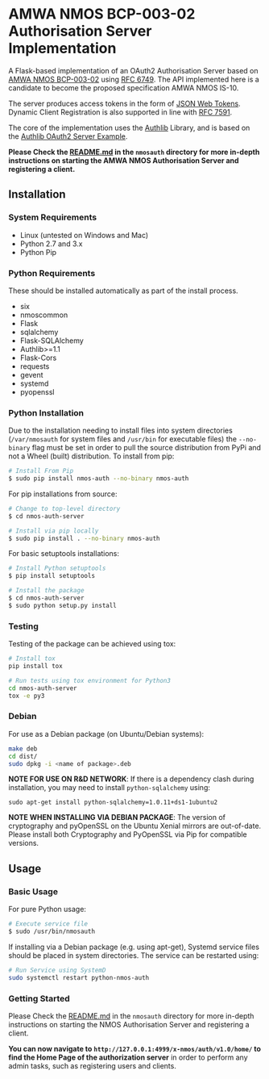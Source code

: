 <!---NAME--->
# AMWA NMOS BCP-003-02 Authorisation Server Implementation
<!---/NAME--->

A Flask-based implementation of an OAuth2 Authorisation Server
based on [AMWA NMOS BCP-003-02](https://amwa-tv.github.io/nmos-api-security/best-practice-authorisation.html) using [RFC 6749](https://tools.ietf.org/html/rfc6749). The API implemented here is a candidate to become the proposed specification AMWA NMOS IS-10.

The server produces access tokens in the form of [JSON Web Tokens](https://tools.ietf.org/html/rfc7519). Dynamic Client Registration is also supported in line with [RFC 7591](https://tools.ietf.org/html/rfc7591).

The core of the implementation uses the [Authlib](https://authlib.org/) Library, and is based on the [Authlib OAuth2 Server Example](https://github.com/authlib/example-oauth2-server).

**Please Check the [README.md](https://github.com/bbc/nmos-auth-server/tree/master/nmosauth) in the `nmosauth` directory for more in-depth instructions on starting the AMWA NMOS Authorisation Server and registering a client.**

## Installation

### System Requirements

*   Linux (untested on Windows and Mac)
*   Python 2.7 and 3.x
*   Python Pip

### Python Requirements

These should be installed automatically as part of the install process.

* six
* nmoscommon
* Flask
* sqlalchemy
* Flask-SQLAlchemy
* Authlib>=1.1
* Flask-Cors
* requests
* gevent
* systemd
* pyopenssl

### Python Installation

Due to the installation needing to install files into system directories (`/var/nmosauth` for system files and `/usr/bin` for executable files) the `--no-binary` flag must be set in order to pull the source distribution from PyPi and not a Wheel (built) distribution.
To install from pip:

```bash
# Install From Pip
$ sudo pip install nmos-auth --no-binary nmos-auth
```

For pip installations from source:

```bash
# Change to top-level directory
$ cd nmos-auth-server

# Install via pip locally
$ sudo pip install . --no-binary nmos-auth
```

For basic setuptools installations:

```bash
# Install Python setuptools
$ pip install setuptools

# Install the package
$ cd nmos-auth-server
$ sudo python setup.py install
```

### Testing

Testing of the package can be achieved using tox:
```bash
# Install tox
pip install tox

# Run tests using tox environment for Python3
cd nmos-auth-server
tox -e py3
```

### Debian

For use as a Debian package (on Ubuntu/Debian systems):

```bash
make deb
cd dist/
sudo dpkg -i <name of package>.deb
```

**NOTE FOR USE ON R&D NETWORK**: If there is a dependency clash during installation, you may need to install `python-sqlalchemy` using:

`sudo apt-get install python-sqlalchemy=1.0.11+ds1-1ubuntu2`

**NOTE WHEN INSTALLING VIA DEBIAN PACKAGE**: The version of cryptography and pyOpenSSL on the Ubuntu Xenial mirrors are out-of-date. Please install both Cryptography and PyOpenSSL via Pip for compatible versions.


## Usage

### Basic Usage

For pure Python usage:

```bash
# Execute service file
$ sudo /usr/bin/nmosauth
```
If installing via a Debian package (e.g. using apt-get), Systemd service files should be placed in system directories. The service can be restarted using:

```bash
# Run Service using SystemD
sudo systemctl restart python-nmos-auth
```

### Getting Started

Please Check the [README.md](https://github.com/bbc/nmos-auth-server/tree/master/nmosauth) in the `nmosauth` directory for more in-depth instructions on starting the NMOS Authorisation Server and registering a client.

**You can now navigate to `http://127.0.0.1:4999/x-nmos/auth/v1.0/home/` to find the Home Page of the authorization server** in order to perform any admin tasks, such as registering users and clients.
